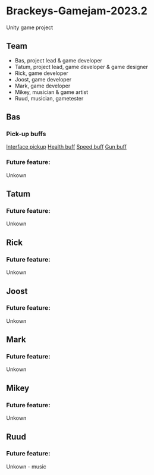 # Brackeys-Gamejam-2023.2
Unity game project

## Team
* Bas, project lead & game developer
* Tatum, project lead, game developer & game designer
* Rick, game developer
* Joost, game developer
* Mark, game developer
* Mikey, musician & game artist
* Ruud, musician, gametester

## Bas
### Pick-up buffs
[Interface pickup](Assets/Scripts/Framework/Pick-ups/IPickup.cs)
[Health buff](Assets/Scripts/Framework/Pick-ups//Buffs/HealthBuff.cs)
[Speed buff](Assets/Scripts/Framework/Pick-ups//Buffs/SpeedBuff.cs)
[Gun buff](Assets/Scripts/Framework/Pick-ups//Buffs/GunBuff.cs)

### Future feature:
Unkown

## Tatum
### Future feature:
Unkown

## Rick
### Future feature:
Unkown

## Joost
### Future feature:
Unkown

## Mark
### Future feature:
Unkown

## Mikey
### Future feature:
Unkown

## Ruud
### Future feature:
Unkown - music
